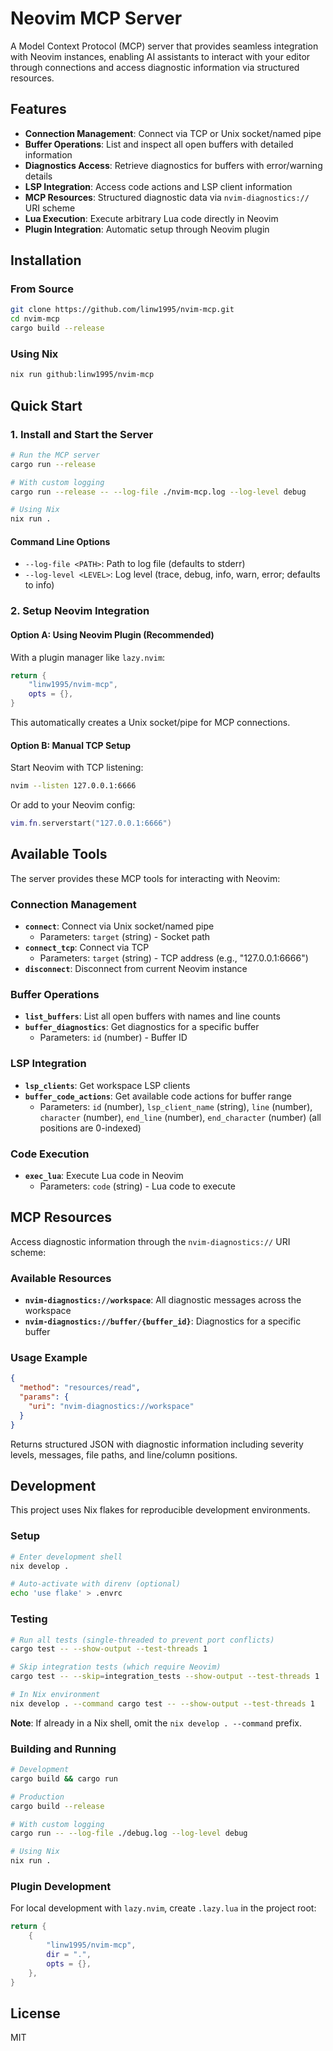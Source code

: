 # Neovim MCP Server

A Model Context Protocol (MCP) server that provides seamless integration with
Neovim instances, enabling AI assistants to interact with your editor through
connections and access diagnostic information via structured resources.

## Features

- **Connection Management**: Connect via TCP or Unix socket/named pipe
- **Buffer Operations**: List and inspect all open buffers with detailed information
- **Diagnostics Access**: Retrieve diagnostics for buffers with error/warning details
- **LSP Integration**: Access code actions and LSP client information
- **MCP Resources**: Structured diagnostic data via `nvim-diagnostics://` URI scheme
- **Lua Execution**: Execute arbitrary Lua code directly in Neovim
- **Plugin Integration**: Automatic setup through Neovim plugin

## Installation

### From Source

```bash
git clone https://github.com/linw1995/nvim-mcp.git
cd nvim-mcp
cargo build --release
```

### Using Nix

```bash
nix run github:linw1995/nvim-mcp
```

## Quick Start

### 1. Install and Start the Server

```bash
# Run the MCP server
cargo run --release

# With custom logging
cargo run --release -- --log-file ./nvim-mcp.log --log-level debug

# Using Nix
nix run .
```

#### Command Line Options

- `--log-file <PATH>`: Path to log file (defaults to stderr)
- `--log-level <LEVEL>`: Log level (trace, debug, info, warn, error;
  defaults to info)

### 2. Setup Neovim Integration

#### Option A: Using Neovim Plugin (Recommended)

With a plugin manager like `lazy.nvim`:

```lua
return {
    "linw1995/nvim-mcp",
    opts = {},
}
```

This automatically creates a Unix socket/pipe for MCP connections.

#### Option B: Manual TCP Setup

Start Neovim with TCP listening:

```bash
nvim --listen 127.0.0.1:6666
```

Or add to your Neovim config:

```lua
vim.fn.serverstart("127.0.0.1:6666")
```

## Available Tools

The server provides these MCP tools for interacting with Neovim:

### Connection Management

- **`connect`**: Connect via Unix socket/named pipe
  - Parameters: `target` (string) - Socket path
- **`connect_tcp`**: Connect via TCP
  - Parameters: `target` (string) - TCP address (e.g., "127.0.0.1:6666")
- **`disconnect`**: Disconnect from current Neovim instance

### Buffer Operations

- **`list_buffers`**: List all open buffers with names and line counts
- **`buffer_diagnostics`**: Get diagnostics for a specific buffer
  - Parameters: `id` (number) - Buffer ID

### LSP Integration

- **`lsp_clients`**: Get workspace LSP clients
- **`buffer_code_actions`**: Get available code actions for buffer range
  - Parameters: `id` (number), `lsp_client_name` (string), `line` (number),
    `character` (number), `end_line` (number), `end_character` (number)
    (all positions are 0-indexed)

### Code Execution

- **`exec_lua`**: Execute Lua code in Neovim
  - Parameters: `code` (string) - Lua code to execute

## MCP Resources

Access diagnostic information through the `nvim-diagnostics://` URI scheme:

### Available Resources

- **`nvim-diagnostics://workspace`**: All diagnostic messages across the workspace
- **`nvim-diagnostics://buffer/{buffer_id}`**: Diagnostics for a specific buffer

### Usage Example

```json
{
  "method": "resources/read",
  "params": {
    "uri": "nvim-diagnostics://workspace"
  }
}
```

Returns structured JSON with diagnostic information including severity levels,
messages, file paths, and line/column positions.

## Development

This project uses Nix flakes for reproducible development environments.

### Setup

```bash
# Enter development shell
nix develop .

# Auto-activate with direnv (optional)
echo 'use flake' > .envrc
```

### Testing

```bash
# Run all tests (single-threaded to prevent port conflicts)
cargo test -- --show-output --test-threads 1

# Skip integration tests (which require Neovim)
cargo test -- --skip=integration_tests --show-output --test-threads 1

# In Nix environment
nix develop . --command cargo test -- --show-output --test-threads 1
```

**Note**: If already in a Nix shell, omit the `nix develop . --command` prefix.

### Building and Running

```bash
# Development
cargo build && cargo run

# Production
cargo build --release

# With custom logging
cargo run -- --log-file ./debug.log --log-level debug

# Using Nix
nix run .
```

### Plugin Development

For local development with `lazy.nvim`, create `.lazy.lua` in the project root:

```lua
return {
    {
        "linw1995/nvim-mcp",
        dir = ".",
        opts = {},
    },
}
```

## License

MIT
